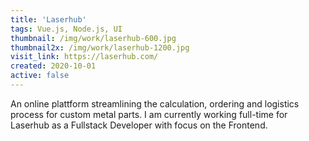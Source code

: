 ```yaml
---
title: 'Laserhub'
tags: Vue.js, Node.js, UI
thumbnail: /img/work/laserhub-600.jpg
thumbnail2x: /img/work/laserhub-1200.jpg
visit_link: https://laserhub.com/
created: 2020-10-01
active: false
---
```


An online plattform streamlining the calculation, ordering and logistics process for custom metal parts. I am currently working full-time for Laserhub as a Fullstack Developer with focus on the Frontend.

